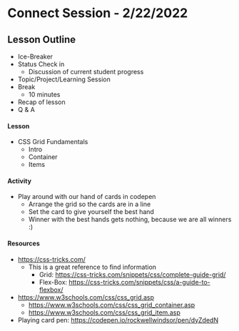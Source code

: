 # Connect Session - 2/22/2022

## Lesson Outline

  * Ice-Breaker
  * Status Check in
    * Discussion of current student progress
  * Topic/Project/Learning Session
  * Break
    * 10 minutes
  * Recap of lesson
  * Q & A

#### Lesson

  * CSS Grid Fundamentals
    * Intro
    * Container
    * Items

#### Activity

  * Play around with our hand of cards in codepen
    * Arrange the grid so the cards are in a line
    * Set the card to give yourself the best hand
    * Winner with the best hands gets nothing, because we are all winners :)

#### Resources

  * https://css-tricks.com/
    * This is a great reference to find information
      * Grid: https://css-tricks.com/snippets/css/complete-guide-grid/
      * Flex-Box: https://css-tricks.com/snippets/css/a-guide-to-flexbox/
  * https://www.w3schools.com/css/css_grid.asp
    * https://www.w3schools.com/css/css_grid_container.asp
    * https://www.w3schools.com/css/css_grid_item.asp
  * Playing card pen: https://codepen.io/rockwellwindsor/pen/dyZdedN
